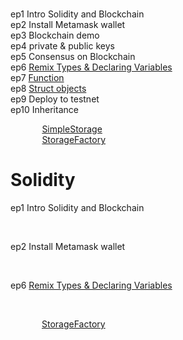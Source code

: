 # 

ep1 Intro Solidity and Blockchain<br>
ep2 Install Metamask wallet<br>
ep3 Blockchain demo<br>
ep4 private & public keys<br>
ep5 Consensus on Blockchain<br>
ep6 <a href="https://gist.github.com/barcodech/a69fcc00589985d8ea83b42e3130aa9d">Remix Types & Declaring Variables</a><br>
ep7 <a href="https://gist.github.com/barcodech/14481fd202579106c1719478ef92b78f">Function</a><br>
ep8 <a href="https://gist.github.com/barcodech/413e6d54e039b92bcb324275c52957ca">Struct objects</a><br>
ep9 Deploy to testnet<br>
ep10 Inheritance<br>


<p style="margin-left:10%; margin-right:10%;"><a href="https://gist.github.com/barcodech/a0e57d2a969b1b6458c43ab6bedfc01c">SimpleStorage</a><br>
<a href="https://gist.github.com/barcodech/b6339b7c299c2e1afada9d9e2aafec44">StorageFactory</a><br></p>

<!DOCTYPE html>
<html>
<head>
<style>
div.a {
  text-indent: 50px;
}

</style>
</head>
<body>

<h1>Solidity</h1>
  <p>ep1 Intro Solidity and Blockchain</p><br>
  <p>ep2 Install Metamask wallet</p><br>
  <p>ep6 <a href="https://gist.github.com/barcodech/a69fcc00589985d8ea83b42e3130aa9d">Remix Types & Declaring Variables</a></p><br>
<div class="a">
  <p><a href="https://gist.github.com/barcodech/b6339b7c299c2e1afada9d9e2aafec44">StorageFactory</a></p>
</div>


</body>
</html>

